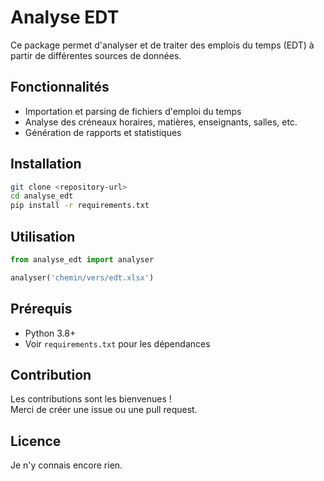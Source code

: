 # Analyse EDT

Ce package permet d'analyser et de traiter des emplois du temps (EDT) à partir de différentes sources de données.

## Fonctionnalités

- Importation et parsing de fichiers d'emploi du temps
- Analyse des créneaux horaires, matières, enseignants, salles, etc.
- Génération de rapports et statistiques

## Installation

```bash
git clone <repository-url>
cd analyse_edt
pip install -r requirements.txt
```

## Utilisation

```python
from analyse_edt import analyser

analyser('chemin/vers/edt.xlsx')
```

## Prérequis

- Python 3.8+
- Voir `requirements.txt` pour les dépendances

## Contribution

Les contributions sont les bienvenues !  
Merci de créer une issue ou une pull request.

## Licence

Je n'y connais encore rien.